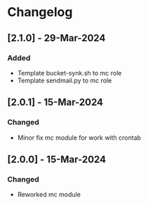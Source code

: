 # Changelog

## [2.1.0] - 29-Mar-2024
### Added
- Template bucket-synk.sh to mc role
- Template sendmail.py to mc role

## [2.0.1] - 15-Mar-2024
### Changed
- Minor fix mc module for work with crontab

## [2.0.0] - 15-Mar-2024
### Changed
- Reworked mc module